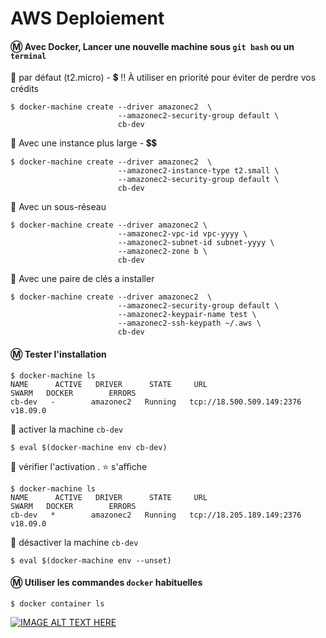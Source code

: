 # AWS Deploiement

#### :m: Avec Docker, Lancer une nouvelle machine sous `git bash` ou un `terminal`

:pushpin: par défaut (t2.micro) - :heavy_dollar_sign:  :bangbang: À utiliser en priorité pour éviter de perdre vos crédits

```
$ docker-machine create --driver amazonec2  \
                        --amazonec2-security-group default \
                        cb-dev
```

:pushpin: Avec une instance plus large - :heavy_dollar_sign::heavy_dollar_sign:
```
$ docker-machine create --driver amazonec2  \ 
                        --amazonec2-instance-type t2.small \
                        --amazonec2-security-group default \
                        cb-dev
```

:pushpin: Avec un sous-réseau
```
$ docker-machine create --driver amazonec2 \
                        --amazonec2-vpc-id vpc-yyyy \
                        --amazonec2-subnet-id subnet-yyyy \
                        --amazonec2-zone b \
                        cb-dev
```

:pushpin: Avec une paire de clés a installer
```
$ docker-machine create --driver amazonec2  \
                        --amazonec2-security-group default \
                        --amazonec2-keypair-name test \
                        --amazonec2-ssh-keypath ~/.aws \
                        cb-dev
```

#### :m: Tester l'installation

```
$ docker-machine ls
NAME      ACTIVE   DRIVER      STATE     URL                         SWARM   DOCKER        ERRORS
cb-dev   -        amazonec2   Running   tcp://18.500.509.149:2376           v18.09.0      
```

:pushpin: activer la machine `cb-dev`

```
$ eval $(docker-machine env cb-dev)
```

:pushpin: vérifier l'activation . :star: s'affiche

```
$ docker-machine ls
NAME      ACTIVE   DRIVER      STATE     URL                         SWARM   DOCKER        ERRORS
cb-dev   *        amazonec2   Running   tcp://18.205.189.149:2376           v18.09.0      
```


:pushpin: désactiver la machine `cb-dev`

```
$ eval $(docker-machine env --unset)
```

#### :m: Utiliser les commandes `docker` habituelles
```
$ docker container ls
```

[![IMAGE ALT TEXT HERE](http://img.youtube.com/vi/YOUTUBE_VIDEO_ID_HERE/0.jpg)](https://www.youtube.com/watch?v=oTuBq1-XI0g)
